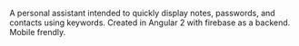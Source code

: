 A personal assistant intended to quickly display notes, passwords, and contacts using keywords. Created in Angular 2 with firebase as a backend. Mobile frendly. 

